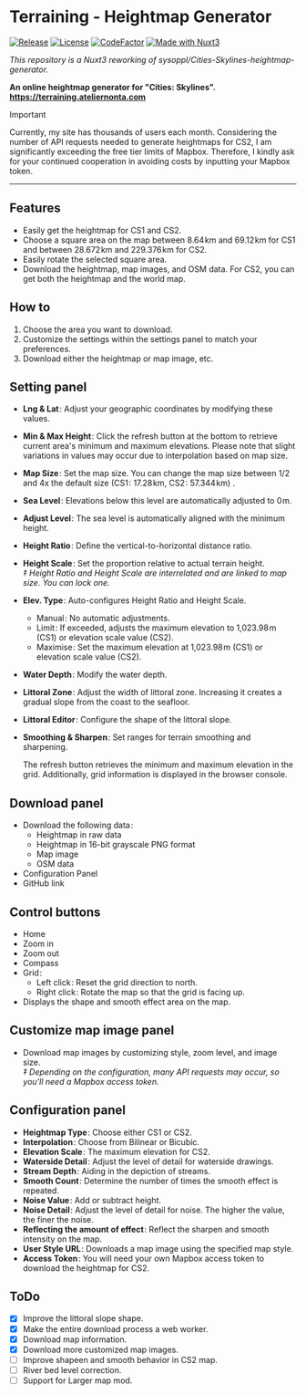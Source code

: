 # Terraining - Heightmap Generator

[![Release](https://img.shields.io/github/v/release/nonta1234/terraining-heightmap-generator)](https://github.com/nonta1234/terraining-heightmap-generator/releases)
[![License](https://img.shields.io/github/license/nonta1234/terraining-heightmap-generator)](./LICENSE)
[![CodeFactor](https://www.codefactor.io/repository/github/nonta1234/terraining-heightmap-generator/badge)](https://www.codefactor.io/repository/github/nonta1234/terraining-heightmap-generator)
[![Made with Nuxt3](https://img.shields.io/badge/Nuxt_3-%2318181B?logo=nuxt.js)](https://nuxt.com)

*This repository is a Nuxt3 reworking of sysoppl/Cities-Skylines-heightmap-generator.*

**An online heightmap generator for "Cities: Skylines".**  
**https://terraining.ateliernonta.com**
  
  
> [!IMPORTANT]
> Currently, my site has thousands of users each month. Considering the number of API requests needed to generate heightmaps for CS2, I am significantly exceeding the free tier limits of Mapbox. Therefore, I kindly ask for your continued cooperation in avoiding costs by inputting your Mapbox token.

---

## Features

- Easily get the heightmap for CS1 and CS2.
- Choose a square area on the map between 8.64&#8202;km and 69.12&#8202;km for CS1 and between 28.672&#8202;km and 229.376&#8202;km for CS2.
- Easily rotate the selected square area.
- Download the heightmap, map images, and OSM data. For CS2, you can get both the heightmap and the world map.

## How to

1. Choose the area you want to download.
1. Customize the settings within the settings panel to match your preferences.
1. Download either the heightmap or map image, etc.

## Setting panel

- **Lng & Lat**&#8202;: Adjust your geographic coordinates by modifying these values.
- **Min & Max Height**&#8202;: Click the refresh button at the bottom to retrieve current area's minimum and maximum elevations. Please note that slight variations in values may occur due to interpolation based on map size.
- **Map Size**&#8202;: Set the map size. You can change the map size between 1/2 and 4x the default size (CS1&#8202;: 17.28&#8202;km, CS2&#8202;: 57.344&#8202;km) .
- **Sea Level**&#8202;: Elevations below this level are automatically adjusted to 0&#8202;m.
- **Adjust Level**&#8202;: The sea level is automatically aligned with the minimum height.
- **Height Ratio**&#8202;: Define the vertical-to-horizontal distance ratio.
- **Height Scale**&#8202;: Set the proportion relative to actual terrain height.  
*‡ Height Ratio and Height Scale are interrelated and are linked to map size. You can lock one.*
- **Elev. Type**&#8202;: Auto-configures Height Ratio and Height Scale.
  * Manual&#8202;: No automatic adjustments.
  * Limit&#8202;: If exceeded, adjusts the maximum elevation to 1,023.98&#8202;m (CS1) or elevation scale value (CS2). 
  * Maximise&#8202;: Set the maximum elevation at 1,023.98&#8202;m (CS1) or elevation scale value (CS2).
- **Water Depth**&#8202;: Modify the water depth.
- **Littoral Zone**&#8202;: Adjust the width of littoral zone. Increasing it creates a gradual slope from the coast to the seafloor.
- **Littoral Editor**&#8202;: Configure the shape of the littoral slope.
- **Smoothing & Sharpen**&#8202;: Set ranges for terrain smoothing and sharpening.

    The refresh button retrieves the minimum and maximum elevation in the grid. Additionally, grid information is displayed in the browser console.

## Download panel

- Download the following data&#8202;:
  * Heightmap in raw data
  * Heightmap in 16-bit grayscale PNG format
  * Map image
  * OSM data
- Configuration Panel
- GitHub link

## Control buttons

- Home
- Zoom in
- Zoom out
- Compass
- Grid&#8202;:
  * Left click&#8202;: Reset the grid direction to north.
  * Right click&#8202;: Rotate the map so that the grid is facing up.
- Displays the shape and smooth effect area on the map.

## Customize map image panel

- Download map images by customizing style, zoom level, and image size.  
*‡ Depending on the configuration, many API requests may occur, so you'll need a Mapbox access token.*

## Configuration panel

- **Heightmap Type**&#8202;: Choose either CS1 or CS2.
- **Interpolation**&#8202;: Choose from Bilinear or Bicubic.
- **Elevation Scale**&#8202;: The maximum elevation for CS2.
- **Waterside Detail**&#8202;: Adjust the level of detail for waterside drawings.
- **Stream Depth**&#8202;: Aiding in the depiction of streams.
- **Smooth Count**&#8202;: Determine the number of times the smooth effect is repeated.
- **Noise Value**&#8202;: Add or subtract height.
- **Noise Detail**&#8202;: Adjust the level of detail for noise. The higher the value, the finer the noise.
- **Reflecting the amount of effect**&#8202;: Reflect the sharpen and smooth intensity on the map.
- **User Style URL**&#8202;: Downloads a map image using the specified map style.
- **Access Token**&#8202;: You will need your own Mapbox access token to download the heightmap for CS2.

## ToDo

- [x] Improve the littoral slope shape.
- [x] Make the entire download process a web worker.
- [x] Download map information.
- [x] Download more customized map images.
- [ ] Improve shapeen and smooth behavior in CS2 map.
- [ ] River bed level correction.
- [ ] Support for Larger map mod.
